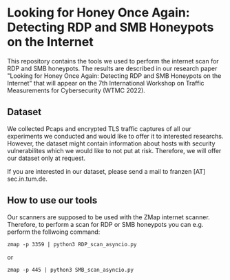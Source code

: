 # Looking for Honey Once Again: Detecting RDP and SMB Honeypots on the Internet

This repository contains the tools we used to perform the internet scan for RDP and SMB honeypots. The results are described in our research paper "Looking for Honey Once Again: Detecting RDP and SMB Honeypots on the Internet" that will appear on the 7th International Workshop on Traffic Measurements for Cybersecurity (WTMC 2022).

## Dataset
We collected Pcaps and encrypted TLS traffic captures of all our experiments we conducted and would like to offer it to interested researchs. However, the dataset might contain information about hosts with security vulnerabilites which we would like to not put at risk. Therefore, we will offer our dataset only at request.

If you are interested in our dataset, please send a mail to franzen [AT] sec.in.tum.de.

## How to use our tools

Our scanners are supposed to be used with the ZMap internet scanner. Therefore, to perform a scan for RDP or SMB honeypots you can e.g. perform the follwoing command:

    zmap -p 3359 | python3 RDP_scan_asyncio.py

or

    zmap -p 445 | python3 SMB_scan_asyncio.py
